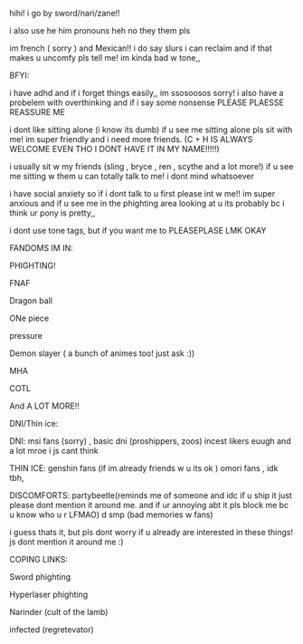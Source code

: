 
hihi! i go by sword/nari/zane!!

i also use he him pronouns heh no they them pls

im french ( sorry ) and Mexican!! i do say slurs i can reclaim and if that makes u uncomfy pls tell me! im kinda bad w tone,,

BFYI:

i have adhd and if i forget things easily,, im ssosoosos sorry! i also have a probelem with overthinking and if i say some nonsense PLEASE PLAESSE REASSURE ME

i dont like sitting alone (i know its dumb) if u see me sitting alone pls sit with me! im super friendly and i need more friends. (C + H IS ALWAYS WELCOME EVEN THO I DONT HAVE IT IN MY NAME!!!!!)

i usually sit w my friends (sling , bryce , ren , scythe and a lot more!) if u see me sitting w them u can totally talk to me! i dont mind whatsoever

i have social anxiety so if i dont talk to u first please int w me!! im super anxious and if u see me in the phighting area looking at u its probably bc i think ur pony is pretty,,

i dont use tone tags, but if you want me to PLEASEPLASE LMK OKAY

FANDOMS IM IN:

PHIGHTING!

FNAF

Dragon ball

ONe piece

pressure

Demon slayer ( a bunch of animes too! just ask :))

MHA

COTL

And A LOT MORE!!

DNI/Thin ice:

DNI: msi fans (sorry) , basic dni (proshippers, zoos) incest likers euugh and a lot mroe i js cant think

THIN ICE: genshin fans (if im already friends w u its ok ) omori fans , idk tbh, 

DISCOMFORTS:
partybeetle(reminds me of someone and idc if u ship it just please dont mention it around me. and if ur annoying abt it pls block me bc u know who u r LFMAO)
d
smp (bad memories w fans)

i guess thats it, but pls dont worry if u already are interested in these things! js dont mention it around me :)

COPING LINKS:

Sword phighting

Hyperlaser phighting

Narinder (cult of the lamb)

infected (regretevator)
